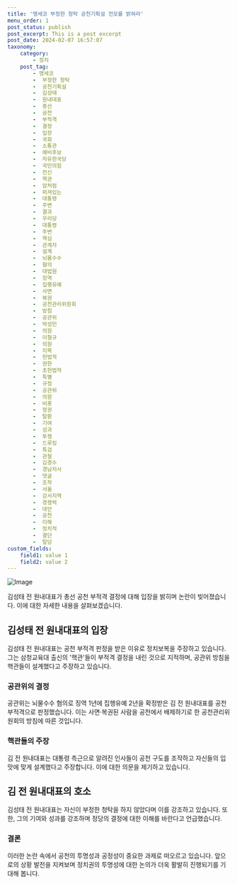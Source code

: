 ```yaml
---
title: '맹세코 부정한 청탁 공천기획설 전모를 밝혀라'
menu_order: 1
post_status: publish
post_excerpt: This is a post excerpt
post_date: 2024-02-07 16:57:07
taxonomy:
    category:
        - 정치
    post_tag:
        - 맹세코
        -  부정한 청탁
        -  공천기획설
        -  김성태
        -  원내대표
        -  총선
        -  공천
        -  부적격
        -  결정
        -  입장
        -  국회
        -  소통관
        -  예비후보
        -  자유한국당
        -  국민의힘
        -  전신
        -  핵관
        -  암처럼
        -  퍼져있는
        -  대통령
        -  주변
        -  결과
        -  우리당
        -  대통령
        -  주변
        -  핵심
        -  관계자
        -  설계
        -  뇌물수수
        -  혐의
        -  대법원
        -  징역
        -  집행유예
        -  사면
        -  복권
        -  공천관리위원회
        -  방침
        -  공관위
        -  박성민
        -  의원
        -  이철규
        -  의원
        -  지목
        -  헌법적
        -  권한
        -  초헌법적
        -  특별
        -  규정
        -  공관위
        -  의원
        -  비롯
        -  정권
        -  탈환
        -  기여
        -  성과
        -  투쟁
        -  드루킹
        -  특검
        -  관철
        -  김경수
        -  경남지사
        -  댓글
        -  조작
        -  서울
        -  강서지역
        -  경쟁력
        -  대안
        -  공천
        -  이해
        -  정치적
        -  결단
        -  탈당
custom_fields:
    field1: value 1
    field2: value 2
---
```


![Image](https://imgnews.pstatic.net/image/001/2024/02/07/PYH2024020709260001300_P4_20240207141314444.jpg?type=w647)


김성태 전 원내대표가 총선 공천 부적격 결정에 대해 입장을 밝히며 논란이 빚어졌습니다. 이에 대한 자세한 내용을 살펴보겠습니다.

## 김성태 전 원내대표의 입장
김성태 전 원내대표는 공천 부적격 판정을 받은 이유로 정치보복을 주장하고 있습니다. 그는 삼청교육대 출신의 '핵관'들이 부적격 결정을 내린 것으로 지적하며, 공관위 방침을 핵관들이 설계했다고 주장하고 있습니다.

### 공관위의 결정
공관위는 뇌물수수 혐의로 징역 1년에 집행유예 2년을 확정받은 김 전 원내대표를 공천 부적격으로 판정했습니다. 이는 사면·복권된 사람을 공천에서 배제하기로 한 공천관리위원회의 방침에 따른 것입니다.

### 핵관들의 주장
김 전 원내대표는 대통령 측근으로 알려진 인사들이 공천 구도를 조작하고 자신들의 입맛에 맞게 설계했다고 주장합니다. 이에 대한 의문을 제기하고 있습니다.

## 김 전 원내대표의 호소
김성태 전 원내대표는 자신이 부정한 청탁을 하지 않았다며 이를 강조하고 있습니다. 또한, 그의 기여와 성과를 강조하며 정당의 결정에 대한 이해를 바란다고 언급했습니다.

### 결론
이러한 논란 속에서 공천의 투명성과 공정성이 중요한 과제로 떠오르고 있습니다. 앞으로의 상황 발전을 지켜보며 정치권의 투명성에 대한 논의가 더욱 활발히 진행되기를 기대해 봅니다.
